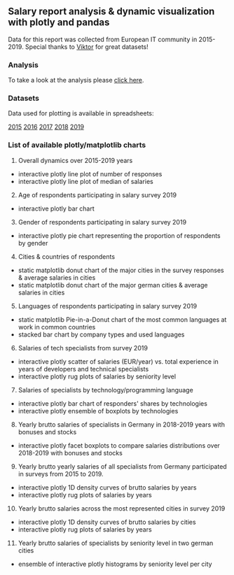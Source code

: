 ## Salary report analysis & dynamic visualization with plotly and pandas

Data for this report was collected from European IT community in 2015-2019. Special thanks to [Viktor](https://www.asdcode.de/) for great datasets!


### Analysis

To take a look at the analysis please [click here](https://ksyula.github.io/Salary-report/).

### Datasets
Data used for plotting is available in spreadsheets:

[2015](https://docs.google.com/spreadsheets/d/1HxFcvoUYCxHFYRQfnGkCWc2OydUyvL8J8SsH5aWmd8g/edit#gid=395050397)
[2016](https://docs.google.com/spreadsheets/d/1HxFcvoUYCxHFYRQfnGkCWc2OydUyvL8J8SsH5aWmd8g/edit#gid=1435836303)
[2017](https://docs.google.com/spreadsheets/d/14DvDMc-RWkZFBdaY5WvETiudWIe8u-DNarAoIqZemXU/edit#gid=1018969845)
[2018](https://docs.google.com/spreadsheets/d/1qRLoD-9vHUC76Wgh1eOqZWeGoSoNkWOnuV6vce5pmLo/edit#gid=825462253)
[2019](https://docs.google.com/spreadsheets/d/13p6Hr9kSZuVKbQgOT_BcgasEvOuqEvt0Y0c78S5rlvw/edit#gid=1753613754)

### List of available plotly/matplotlib charts

1. Overall dynamics over 2015-2019 years
* interactive plotly line plot of number of responses
* interactive plotly line plot of median of salaries
2. Age of respondents participating in salary survey 2019
* interactive plotly bar chart
3. Gender of respondents participating in salary survey 2019
* interactive plotly pie chart representing the proportion of respondents by gender
4. Cities & countries of respondents
* static matplotlib donut chart of the major cities in the survey responses & average salaries in cities
* static matplotlib donut chart of the major german cities & average salaries in cities
5. Languages of respondents participating in salary survey 2019
* static matplotlib Pie-in-a-Donut chart of the most common languages at work in common countries
* stacked bar chart by company types and used languages
6. Salaries of tech specialists from survey 2019
* interactive plotly scatter of salaries (EUR/year) vs. total experience in years of developers and technical specialists
* interactive plotly rug plots of salaries by seniority level
7. Salaries of specialists by technology/programming language
* interactive plotly bar chart of responders' shares by technologies
* interactive plotly ensemble of boxplots by technologies
8. Yearly brutto salaries of specialists in Germany in 2018-2019 years with bonuses and stocks
* interactive plotly facet boxplots to compare salaries distributions over 2018-2019 with bonuses and stocks
9. Yearly brutto yearly salaries of all specialists from Germany participated in surveys from 2015 to 2019.
* interactive plotly 1D density curves of brutto salaries by years
* interactive plotly rug plots of salaries by years
10. Yearly brutto salaries across the most represented cities in survey 2019
* interactive plotly 1D density curves of brutto salaries by cities
* interactive plotly rug plots of salaries by years
11. Yearly brutto salaries of specialists by seniority level in two german cities
* ensemble of interactive plotly histograms by seniority level per city
